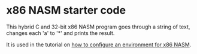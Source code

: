 # x86 NASM starter code
This hybrid C and 32-bit x86 NASM program goes through a string of text, changes each 'a' to '*' and prints the result. 

It is used in the tutorial on [how to configure an environment for x86 NASM](https://www.eagle44.io/blog/how-to-configure-an-ide-for-x86-nasm-on-linux/).
